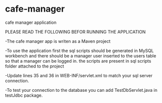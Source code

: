 # cafe-manager
cafe manager application

PLEASE READ THE FOLLOWING BEFOR RUNNING THE APPLICATION

-The cafe manager app is writen as a Maven project

-To use the application first the sql scripts should be generated in MySQL workbench
and there should be a manager user inserted to the users table so that a manager can
be logged in.
the scripts are present in sql scripts folder attached to the project

-Update lines 35 and 36 in WEB-INF/servlet.xml to match your sql server connection.

-To test your connection to the database you can add TestDbServlet.java in testJdbc package.
